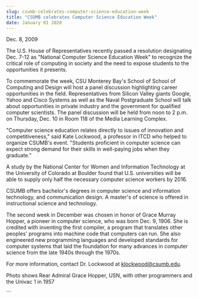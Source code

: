 ```yaml
---
slug: csumb-celebrates-computer-science-education-week
title: "CSUMB celebrates Computer Science Education Week"
date: January 01 2020
---
```


 
<p>Dec. 8, 2009</p>
<p>
  The U.S. House of Representatives recently passed a resolution designating
  Dec. 7-12 as "National Computer Science Education Week" to recognize the
  critical role of computing in society and the need to expose students to the
  opportunities it presents.
</p>
<p>
  To commemorate the week, CSU Monterey Bay's School of School of Computing and
  Design will host a panel discussion highlighting career opportunities in the
  field. Representatives from Silicon Valley giants Google, Yahoo and Cisco
  Systems as well as the Naval Postgraduate School will talk about opportunities
  in private industry and the government for qualified computer scientists. The
  panel discussion will be held from noon to 2 p.m. on Thursday, Dec. 10 in Room
  118 of the Media Learning Complex.
</p>
<p>
  "Computer science education relates directly to issues of innovation and
  competitiveness," said Kate Lockwood, a professor in ITCD who helped to
  organize CSUMB's event. "Students proficient in computer science can expect
  strong demand for their skills in well-paying jobs when they graduate."
</p>
<p>
  A study by the National Center for Women and Information Technology at the
  University of Colorado at Boulder found that U.S. universities will be able to
  supply only half the necessary computer science workers by 2016.
</p>
<p>
  CSUMB offers bachelor's degrees in computer science and information
  technology, and communication design. A master's of science is offered in
  instructional science and technology.
</p>
<p>
  The second week in December was chosen in honor of Grace Murray Hopper, a
  pioneer in computer science, who was born Dec. 9, 1906. She is credited with
  inventing the first compiler, a program that translates other peoples'
  programs into machine code that computers can run. She also engineered new
  programming languages and developed standards for computer systems that laid
  the foundation for many advances in computer science from the late 1940s
  through the 1970s.
</p>
<p>
  For more information, contact Dr. Lockwood at
  <a
    href="&#109;a&#105;l&#116;o&#x3a;k&#x6c;&#111;&#x63;&#107;&#x77;&#111;&#x6f;&#100;&#x40;&#99;&#x73;&#117;&#x6d;&#98;&#x2e;&#101;&#x64;&#117;"
    >klockwood@csumb.edu</a
  >.
</p>
<p></p>
<p>
  Photo shows Rear Admiral Grace Hopper, USN, with other programmers and the
  Univac 1 in 1957
</p>
<p></p>
```
